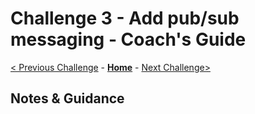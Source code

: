 # Challenge 3 - Add pub/sub messaging - Coach's Guide

[< Previous Challenge](./Solution-02.md) - **[Home](README.md)** - [Next Challenge>](./Solution-04.md)

## Notes & Guidance